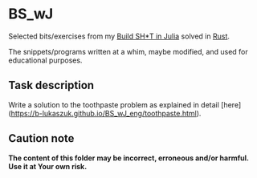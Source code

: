 # BS_wJ

Selected bits/exercises from my [Build SH\*T in Julia](https://b-lukaszuk.github.io/BS_wJ_eng/) solved in [Rust](https://www.rust-lang.org/).

The snippets/programs written at a whim, maybe modified, and used for educational purposes.

## Task description

Write a solution to the toothpaste problem as explained in detail [here] (https://b-lukaszuk.github.io/BS_wJ_eng/toothpaste.html).

## Caution note

**The content of this folder may be incorrect, erroneous and/or harmful. Use it at Your own risk.**
